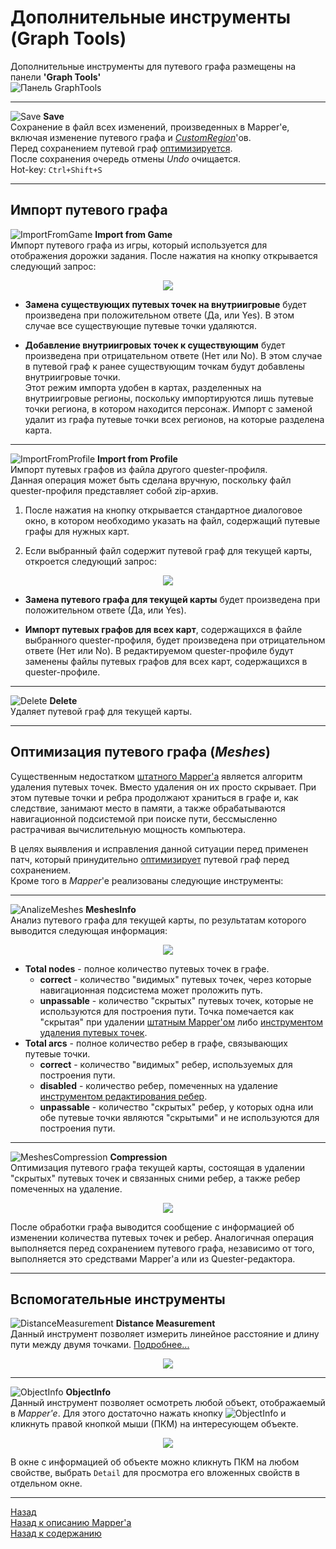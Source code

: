 # Дополнительные инструменты (Graph Tools)

Дополнительные инструменты для путевого графа размещены на панели **'Graph Tools'**  
![Панель GraphTools](img/MapperExt-Panel-GraphTools.png)

---

![Save](img/icons/miniSave.png) **<a name="ref-Save">Save</a>**  
Сохранение в файл всех изменений, произведенных в Mapper'e, включая изменение путевого графа и [*CustomRegion*](../../General/Glossary-RU.md#ref-CustomRegion)'ов.  
Перед сохранением путевой граф [оптимизируется](#ref-Compression).  
После сохранения очередь отмены *Undo* очищается.  
Hot-key: ``Ctrl+Shift+S``  

---

## <a name="ref-ImportMeshes"></a> **Импорт путевого графа**

![ImportFromGame](img/icons/miniClone.png) **<a name="ref-ImportFromGame">Import from Game</a>**  
Импорт путевого графа из игры, который используется для отображения дорожки задания.
После нажатия на кнопку открывается следующий запрос:  

<p align="center"><img src="img/GraphTools/ImportFromGame-UserRequest.png"></p>

- **Замена существующих путевых точек на внутриигровые** будет произведена при положительном ответе (Да, или Yes). В этом случае все существующие путевые точки удаляются.

- **Добавление внутриигровых точек к существующим** будет произведена при отрицательном ответе (Нет или No). В этом случае в путевой граф к ранее существующим точкам будут добавлены внутриигровые точки.  
  Этот режим импорта удобен в картах, разделенных на внутриигровые регионы, поскольку импортируются лишь путевые точки региона, в котором находится персонаж. Импорт с заменой удалит из графа путевые точки всех регионов, на которые разделена карта.

---

![ImportFromProfile](img/icons/miniImport.png) **<a name="ref-ImportFromProfile">Import from Profile</a>**  
Импорт путевых графов из файла другого quester-профиля.  
Данная операция может быть сделана вручную, поскольку файл quester-профиля представляет собой zip-архив.

1. После нажатия на кнопку открывается стандартное диалоговое окно, в котором необходимо указать на файл, содержащий путевые графы для нужных карт.
   
2. Если выбранный файл содержит путевой граф для текущей карты, откроется следующий запрос:  

  <p align="center"><img src="img/GraphTools/ImportFromProfile-UserRequest.png"></p>  

  - **Замена путевого графа для текущей карты** будет произведена при положительном ответе (Да, или Yes).

  - **Импорт путевых графов для всех карт**, содержащихся в файле выбранного quester-профиля, будет произведена при отрицательном ответе (Нет или No). В редактируемом quester-профиле будут заменены файлы путевых графов для всех карт, содержащихся в quester-профиле.

---

![Delete](img/icons/miniDelete.png) **<a name="ref-Delete">Delete</a>**  
Удаляет путевой граф для текущей карты.  

---

## <a name="ref-Meshes"></a> **Оптимизация путевого графа (*Meshes*)**

Существенным недостатком [штатного Mapper'a](https://www.neverwinter-bot.com/forums/viewtopic.php?p=43909#p43909) является алгоритм удаления путевых точек. Вместо удаления он их просто скрывает. При этом путевые точки и ребра продолжают храниться в графе и, как следствие, занимают место в памяти, а также обрабатываются навигационной подсистемой при поиске пути, бессмысленно растрачивая вычислительную мощность компьютера.

В целях выявления и исправления данной ситуации перед применен патч, который принудительно [оптимизирует](#ref-Compression) путевой граф перед сохранением.  
Кроме того в *Mapper*'e реализованы следующие инструменты:

---

![AnalizeMeshes](img/icons/miniAnalize.png) **<a name="ref-MeshesInfo">MeshesInfo</a>**  
Анализ путевого графа для текущей карты, по результатам которого выводится следующая информация:  

<p align="center"><img src="img/GraphTools/MeshesInfo-AnalysisResult.png"></p>

- **Total nodes** - полное количество путевых точек в графе.
  + **correct** - количество "видимых" путевых точек, через которые навигационная подсистема может проложить путь.
  + **unpassable** - количество "скрытых" путевых точек, которые не используются для построения пути. Точка помечается как "скрытая" при удалении [штатным Mapper'ом](https://www.neverwinter-bot.com/forums/viewtopic.php?p=43909#p43909) либо [инструментом удаления путевых точек](Mapper-EditTools-DeleteNodes-RU.md).
- **Total arcs** - полное количество ребер в графе, связывающих путевые точки.
  + **correct** - количество "видимых" ребер, используемых для построения пути.
  + **disabled** - количество ребер, помеченных на удаление [инструментом редактирования ребер](Mapper-EditTools-EditEdges-RU.md).
  + **unpassable** - количество "скрытых" ребер, у которых одна или обе путевые точки являются "скрытыми" и не используются для построения пути.

---

![MeshesCompression](img/icons/miniWizard.png) **<a name="ref-Compression">Compression</a>**  
Оптимизация путевого графа текущей карты, состоящая в удалении "скрытых" путевых точек и связанных сними ребер, а также ребер помеченных на удаление.  

<p align="center"><img src="img/GraphTools/CompressionResult.png"></p>

После обработки графа выводится сообщение с информацией об изменении количества путевых точек и ребер.
Аналогичная операция выполняется перед сохранением путевого графа, независимо от того, выполняется это средствами Mapper'a или из Quester-редактора.

---

## **Вспомогательные инструменты**

![DistanceMeasurement](img/icons/miniRuler.png) **<a name="ref-DistanceMeasurement">Distance Measurement</a>**  
Данный инструмент позволяет измерить линейное расстояние и длину пути между двумя точками. [Подробнее...](Mapper-GraphTools-DistanceMeasurement-RU.md)

<p align="center"><img src="img/GraphTools/DistanceMeasurement-NormalPath.png"></p>

---

![ObjectInfo](img/icons/miniInfo.png) **<a name="ref-ObjectInfo">ObjectInfo</a>**  
Данный инструмент позволяет осмотреть любой объект, отображаемый в *Mapper'e*. Для этого достаточно нажать кнопку ![ObjectInfo](img/icons/miniInfo.png) и кликнуть правой кнопкой мыши (ПКМ) на интересующем объекте.

<p align="center"><img src="img/GraphTools/ObjectInfo.png"></p>

В окне с информацией об объекте можно кликнуть ПКМ на любом свойстве, выбрать ``Detail`` для просмотра его вложенных свойств в отдельном окне.

---

<a href="javascript:history.back()">Назад</a>  
[Назад к описанию Mapper'a](Mapper-RU.md)  
[Назад к содержанию](../../index.md)